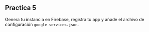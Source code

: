 ## Practica 5

Genera tu instancia en Firebase, registra tu app y añade el archivo de configuración `google-services.json`.
